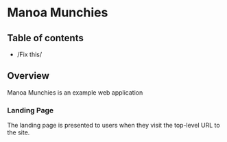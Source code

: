 # Manoa Munchies

## Table of contents

* /Fix this/

## Overview

Manoa Munchies is an example web application

### Landing Page

The landing page is presented to users when they visit the top-level URL to the site.
